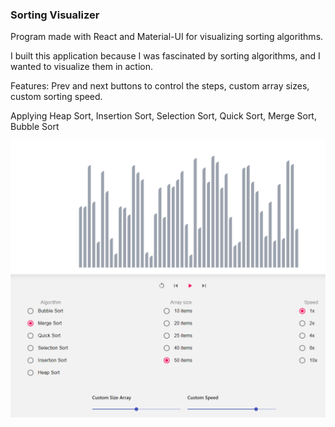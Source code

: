### Sorting Visualizer 


 Program made with React and Material-UI for visualizing sorting algorithms. 

I built this application because I was fascinated by sorting algorithms, and I wanted to visualize them in action. 

Features: Prev and next buttons to control the steps, custom array sizes, custom sorting speed.  

Applying Heap Sort, Insertion Sort, Selection Sort, Quick Sort, Merge Sort, Bubble Sort  


![Image](/public/images/sorting-visualizer-1.png)
